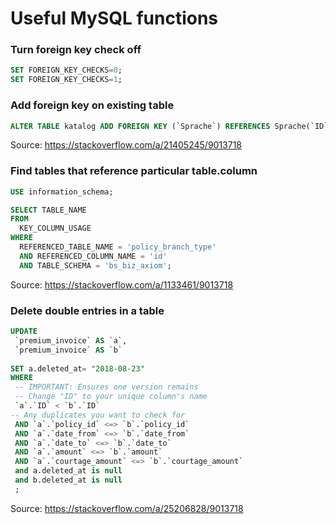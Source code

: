 # Useful MySQL functions

### Turn foreign key check off

```sql
SET FOREIGN_KEY_CHECKS=0;
SET FOREIGN_KEY_CHECKS=1;
```

### Add foreign key on existing table

```sql
ALTER TABLE katalog ADD FOREIGN KEY (`Sprache`) REFERENCES Sprache(`ID`);
```

Source: https://stackoverflow.com/a/21405245/9013718

### Find tables that reference particular table.column 
```sql
USE information_schema;

SELECT TABLE_NAME
FROM
  KEY_COLUMN_USAGE
WHERE
  REFERENCED_TABLE_NAME = 'policy_branch_type'
  AND REFERENCED_COLUMN_NAME = 'id'
  AND TABLE_SCHEMA = 'bs_biz_axiom';
  ```
Source: https://stackoverflow.com/a/1133461/9013718

### Delete double entries in a table
```sql
UPDATE
 `premium_invoice` AS `a`,
 `premium_invoice` AS `b`
 
SET a.deleted_at= "2018-08-23"
WHERE
 -- IMPORTANT: Ensures one version remains
 -- Change "ID" to your unique column's name
 `a`.`ID` < `b`.`ID`
-- Any duplicates you want to check for
 AND `a`.`policy_id` <=> `b`.`policy_id`
 AND `a`.`date_from` <=> `b`.`date_from`
 AND `a`.`date_to` <=> `b`.`date_to`
 AND `a`.`amount` <=> `b`.`amount`
 AND `a`.`courtage_amount` <=> `b`.`courtage_amount` 
 and a.deleted_at is null
 and b.deleted_at is null
 ;
```

Source: https://stackoverflow.com/a/25206828/9013718
